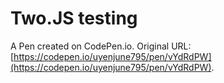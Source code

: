 # Two.JS testing

A Pen created on CodePen.io. Original URL: [https://codepen.io/uyenjune795/pen/vYdRdPW](https://codepen.io/uyenjune795/pen/vYdRdPW).

